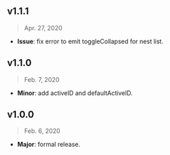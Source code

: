 ## v1.1.1

> Apr. 27, 2020

- **Issue**: fix error to emit toggleCollapsed for nest list.

## v1.1.0

> Feb. 7, 2020

- **Minor**: add activeID and defaultActiveID.

## v1.0.0

> Feb. 6, 2020

- **Major**: formal release.